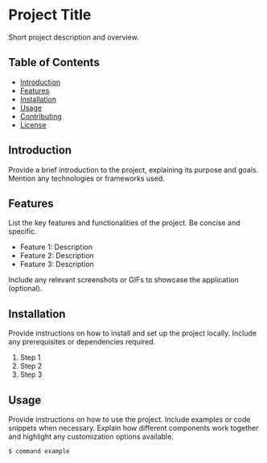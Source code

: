 # Project Title

Short project description and overview.

## Table of Contents

- [Introduction](#introduction)
- [Features](#features)
- [Installation](#installation)
- [Usage](#usage)
- [Contributing](#contributing)
- [License](#license)

## Introduction

Provide a brief introduction to the project, explaining its purpose and goals. Mention any technologies or frameworks used.

## Features

List the key features and functionalities of the project. Be concise and specific.

- Feature 1: Description
- Feature 2: Description
- Feature 3: Description

Include any relevant screenshots or GIFs to showcase the application (optional).

## Installation

Provide instructions on how to install and set up the project locally. Include any prerequisites or dependencies required.

1. Step 1
2. Step 2
3. Step 3

## Usage

Provide instructions on how to use the project. Include examples or code snippets when necessary. Explain how different components work together and highlight any customization options available.

```bash
$ command example
